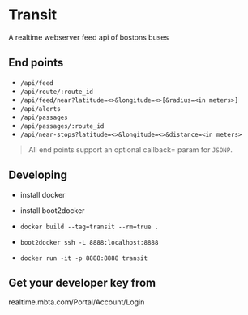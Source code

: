 Transit
==========
A realtime webserver feed api of bostons buses

## End points

* `/api/feed`
* `/api/route/:route_id`
* `/api/feed/near?latitude=<>&longitude=<>[&radius=<in meters>]`
* `/api/alerts`
* `/api/passages`
* `/api/passages/:route_id`
* `/api/near-stops?latitude=<>&longitude=<>&distance=<in meters>`

> All end points support an optional callback=<name> param for `JSONP`.

## Developing

* install docker
* install boot2docker

* `docker build --tag=transit --rm=true .`
* `boot2docker ssh -L 8888:localhost:8888`
* `docker run -it -p 8888:8888 transit`

## Get your developer key from

realtime.mbta.com/Portal/Account/Login
